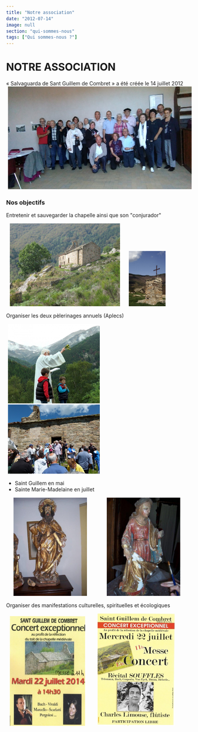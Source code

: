 ```yaml
---
title: "Notre association"
date: "2012-07-14"
image: null
section: "qui-sommes-nous"
tags: ["Qui sommes-nous ?"]
---
```


# NOTRE ASSOCIATION

« Salvaguarda de Sant Guillem de Combret » a été créée le 14 juillet 2012
<img
  alt
  src="/images/AG2017-303.jpg"
  style="
    width: 500px;
    height: 279px;
    margin-right: 5px;
    margin-left: 5px;
  "
/>

### Nos objectifs

Entretenir et sauvegarder la chapelle ainsi que son "conjurador"

<img
  alt
  src="/images/chapelle-1.jpg"
  style="
    width: 300px;
    height: 225px;
    margin-right: 10px;
    margin-left: 10px;
  "
/>
<img
  alt
  src="/images/CONJURADOR-1.jpg"
  style="
    width: 100px;
    height: 150px;
    margin-right: 10px;
    margin-left: 10px;
  "
/>

Organiser les deux pèlerinages annuels (Aplecs)

<img
  alt
  src="/images/2017-07-22-bis.jpg"
  style="
    width: 250px;
    height: 216px;
    margin-right: 5px;
    margin-left: 5px;
  "
/>
<img
  alt
  src="/images/juillet-2014-461.jpg"
  style="
    width: 250px;
    height: 188px;
    margin-right: 5px;
    margin-left: 5px;
  "
/>

- Saint Guillem en mai
- Sainte Marie-Madelaine en juillet

<img
  alt
  src="/images/dite-st-guillem-xviia-s.jpg"
  style="
    width: 200px;
    height: 267px;
    margin-right: 20px;
    margin-left: 20px;
  "
/>
<img
  alt
  src="/images/sainte-madeleine-xviiia-s.jpg"
  style="
    width: 200px;
    height: 267px;
    margin-right: 30px;
    margin-left: 30px;
  "
/>

Organiser des manifestations culturelles, spirituelles et écologiques

<img
  alt
  src="/images/22072014-0bis.jpg"
  style="
    width: 205px;
    height: 298px;
    margin-right: 10px;
    margin-left: 10px;
  "
/>
<img
  alt
  src="/images/22072015-bis.jpg"
  style="
    width: 210px;
    height: 305px;
    margin-right: 20px;
    margin-left: 20px;
  "
/>
